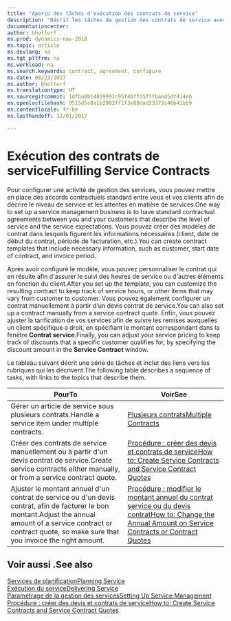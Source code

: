 ```yaml
---
title: "Aperçu des tâches d'exécution des contrats de service"
description: "Décrit les tâches de gestion des contrats de service avec les clients."
documentationcenter: 
author: bholtorf
ms.prod: dynamics-nav-2018
ms.topic: article
ms.devlang: na
ms.tgt_pltfrm: na
ms.workload: na
ms.search.keywords: contract, agreement, configure
ms.date: 08/23/2017
ms.author: bholtorf
ms.translationtype: HT
ms.sourcegitcommit: 1dfba8b14019991c95f40ffd5f7fbaed5df414eb
ms.openlocfilehash: 9515d5c8a1b2982ff1f3e80dad23372c46b41bb9
ms.contentlocale: fr-be
ms.lasthandoff: 12/01/2017

---
```

# <a name="fulfilling-service-contracts"></a><span data-ttu-id="a33e4-103">Exécution des contrats de service</span><span class="sxs-lookup"><span data-stu-id="a33e4-103">Fulfilling Service Contracts</span></span> 
<span data-ttu-id="a33e4-104">Pour configurer une activité de gestion des services, vous pouvez mettre en place des accords contractuels standard entre vous et vos clients afin de décrire le niveau de service et les attentes en matière de services.</span><span class="sxs-lookup"><span data-stu-id="a33e4-104">One way to set up a service management business is to have standard contractual agreements between you and your customers that describe the level of service and the service expectations.</span></span> <span data-ttu-id="a33e4-105">Vous pouvez créer des modèles de contrat dans lesquels figurent les informations nécessaires (client, date de début du contrat, période de facturation, etc.).</span><span class="sxs-lookup"><span data-stu-id="a33e4-105">You can create contract templates that include necessary information, such as customer, start date of contract, and invoice period.</span></span>  
  
<span data-ttu-id="a33e4-106">Après avoir configuré le modèle, vous pouvez personnaliser le contrat qui en résulte afin d'assurer le suivi des heures de service ou d'autres éléments en fonction du client.</span><span class="sxs-lookup"><span data-stu-id="a33e4-106">After you set up the template, you can customize the resulting contract to keep track of service hours, or other items that may vary from customer to customer.</span></span> <span data-ttu-id="a33e4-107">Vous pouvez également configurer un contrat manuellement à partir d'un devis contrat de service.</span><span class="sxs-lookup"><span data-stu-id="a33e4-107">You can also set up a contract manually from a service contract quote.</span></span> <span data-ttu-id="a33e4-108">Enfin, vous pouvez ajuster la tarification de vos services afin de suivre les remises auxquelles un client spécifique a droit, en spécifiant le montant correspondant dans la fenêtre **Contrat service**.</span><span class="sxs-lookup"><span data-stu-id="a33e4-108">Finally, you can adjust your service pricing to keep track of discounts that a specific customer qualifies for, by specifying the discount amount in the **Service Contract** window.</span></span>  

<span data-ttu-id="a33e4-109">Le tableau suivant décrit une série de tâches et inclut des liens vers les rubriques qui les décrivent.</span><span class="sxs-lookup"><span data-stu-id="a33e4-109">The following table describes a sequence of tasks, with links to the topics that describe them.</span></span>   
  
|<span data-ttu-id="a33e4-110">**Pour**</span><span class="sxs-lookup"><span data-stu-id="a33e4-110">**To**</span></span>|<span data-ttu-id="a33e4-111">**Voir**</span><span class="sxs-lookup"><span data-stu-id="a33e4-111">**See**</span></span>|  
|------------|-------------|  
|<span data-ttu-id="a33e4-112">Gérer un article de service sous plusieurs contrats.</span><span class="sxs-lookup"><span data-stu-id="a33e4-112">Handle a service item under multiple contracts.</span></span> | [<span data-ttu-id="a33e4-113">Plusieurs contrats</span><span class="sxs-lookup"><span data-stu-id="a33e4-113">Multiple Contracts</span></span>](service-multiple-contracts.md)|  
|<span data-ttu-id="a33e4-114">Créer des contrats de service manuellement ou à partir d'un devis contrat de service.</span><span class="sxs-lookup"><span data-stu-id="a33e4-114">Create service contracts either manually, or from a service contract quote.</span></span>| [<span data-ttu-id="a33e4-115">Procédure : créer des devis et contrats de service</span><span class="sxs-lookup"><span data-stu-id="a33e4-115">How to: Create Service Contracts and Service Contract Quotes</span></span>](service-how-to-create-service-contracts-and-service-contract-quotes.md)|
|<span data-ttu-id="a33e4-116">Ajuster le montant annuel d'un contrat de service ou d'un devis contrat, afin de facturer le bon montant.</span><span class="sxs-lookup"><span data-stu-id="a33e4-116">Adjust the annual amount of a service contract or contract quote, so make sure that you invoice the right amount.</span></span>|[<span data-ttu-id="a33e4-117">Procédure : modifier le montant annuel du contrat service ou du devis contrat</span><span class="sxs-lookup"><span data-stu-id="a33e4-117">How to: Change the Annual Amount on Service Contracts or Contract Quotes</span></span>](service-how-to-change-the-annual-amount-on-service-contracts-or-contract-quotes.md)|

## <a name="see-also"></a><span data-ttu-id="a33e4-118">Voir aussi .</span><span class="sxs-lookup"><span data-stu-id="a33e4-118">See also</span></span>
[<span data-ttu-id="a33e4-119">Services de planification</span><span class="sxs-lookup"><span data-stu-id="a33e4-119">Planning Service</span></span>](service-plan-service.md)  
[<span data-ttu-id="a33e4-120">Exécution du service</span><span class="sxs-lookup"><span data-stu-id="a33e4-120">Delivering Service</span></span>](service-deliver-service.md)  
[<span data-ttu-id="a33e4-121">Paramétrage de la gestion des services</span><span class="sxs-lookup"><span data-stu-id="a33e4-121">Setting Up Service Management</span></span>](service-setup-service.md)  
[<span data-ttu-id="a33e4-122">Procédure : créer des devis et contrats de service</span><span class="sxs-lookup"><span data-stu-id="a33e4-122">How to: Create Service Contracts and Service Contract Quotes</span></span>](service-how-to-create-service-contracts-and-service-contract-quotes.md)  

